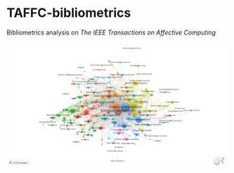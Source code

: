 # TAFFC-bibliometrics
Bibliometrics analysis on *The IEEE Transactions on Affective Computing*

![Keyword Co-occurence Network for TAFFC](https://github.com/abc1203/TAFFC-bibliometrics/blob/main/data/results/keywords_vosviewer.png)
